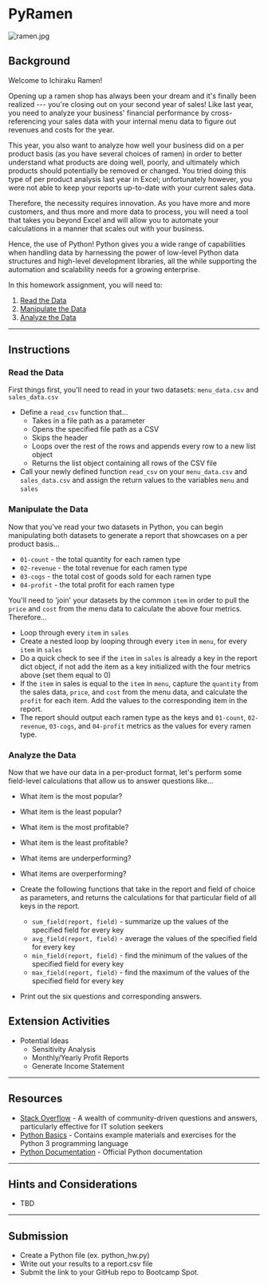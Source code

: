 # PyRamen

![ramen.jpg](Images/ramen.jpg)

## Background

Welcome to Ichiraku Ramen! 

Opening up a ramen shop has always been your dream and it's finally been realized --- you're closing out on your second year of sales! Like last year, you need to analyze your business' financial performance by cross-referencing your sales data with your internal menu data to figure out revenues and costs for the year. 

This year, you also want to analyze how well your business did on a per product basis (as you have several choices of ramen) in order to better understand what products are doing well, poorly, and ultimately which products should potentially be removed or changed. You tried doing this type of per product analysis last year in Excel; unfortunately however, you were not able to keep your reports up-to-date with your current sales data.

Therefore, the necessity requires innovation. As you have more and more customers, and thus more and more data to process, you will need a tool that takes you beyond Excel and will allow you to automate your calculations in a manner that scales out with your business. 

Hence, the use of Python! Python gives you a wide range of capabilities when handling data by harnessing the power of low-level Python data structures and high-level development libraries, all the while supporting the automation and scalability needs for a growing enterprise.

In this homework assignment, you will need to:

1. [Read the Data](#Read-in-the-Data)
2. [Manipulate the Data](#Group-the-Data)
3. [Analyze the Data](#Analyze-the-Data)

- - -

## Instructions

### Read the Data

First things first, you'll need to read in your two datasets: `menu_data.csv` and `sales_data.csv`

* Define a `read_csv` function that...
  * Takes in a file path as a parameter
  * Opens the specified file path as a CSV
  * Skips the header
  * Loops over the rest of the rows and appends every row to a new list object 
  * Returns the list object containing all rows of the CSV file
* Call your newly defined function `read_csv` on your `menu_data.csv` and `sales_data.csv` and assign the return values to the variables `menu` and `sales`

### Manipulate the Data

Now that you've read your two datasets in Python, you can begin manipulating both datasets to generate a report that showcases on a per product basis...

* `01-count` - the total quantity for each ramen type
* `02-revenue` - the total revenue for each ramen type
* `03-cogs` - the total cost of goods sold for each ramen type 
* `04-profit` - the total profit for each ramen type
    

You'll need to 'join' your datasets by the common `item` in order to pull the `price` and `cost` from the menu data to calculate the above four metrics.
Therefore...

* Loop through every `item` in `sales`
* Create a nested loop by looping through every `item` in `menu`, for every `item` in `sales` 
* Do a quick check to see if the `item` in `sales` is already a key in the report dict object, if not add the item as a key initialized with
  the four metrics above (set them equal to 0)
* If the `item` in sales is equal to the `item` in `menu`, capture the `quantity` from the sales data, `price`, and `cost` from the menu data, and calculate the `profit` for each item.
  Add the values to the corresponding item in the report.
* The report should output each ramen type as the keys and `01-count`, `02-revenue`, `03-cogs`, and `04-profit` metrics as the values for every ramen type.

### Analyze the Data

Now that we have our data in a per-product format, let's perform some field-level calculations that allow us to answer questions like...

* What item is the most popular?
* What item is the least popular?
* What item is the most profitable?
* What item is the least profitable?
* What items are underperforming?
* What items are overperforming? 




* Create the following functions that take in the report and field of choice as parameters, and returns the calculations for that particular field of all keys in the report.
  * `sum_field(report, field)` - summarize up the values of the specified field for every key
  * `avg_field(report, field)` - average the values of the specified field for every key
  * `min_field(report, field)` - find the minimum of the values of the specified field for every key
  * `max_field(report, field)` - find the maximum of the values of the specified field for every key
* Print out the six questions and corresponding answers.


## Extension Activities

* Potential Ideas
  * Sensitivity Analysis
  * Monthly/Yearly Profit Reports
  * Generate Income Statement

- - -

## Resources

* [Stack Overflow](https://www.stackoverflow.com) - A wealth of community-driven questions and answers, particularly effective for IT solution seekers
* [Python Basics](https://pythonbasics.org/) - Contains example materials and exercises for the Python 3 programming language
* [Python Documentation](https://docs.python.org/3/) - Official Python documentation

- - -

## Hints and Considerations

* TBD

- - -

## Submission

* Create a Python file (ex. python_hw.py)
* Write out your results to a report.csv file
* Submit the link to your GitHub repo to Bootcamp Spot.
